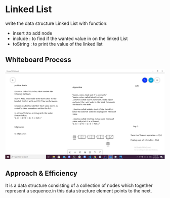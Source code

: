 # Linked List

write the data structure Linked List with function:
* insert :to add node
* include : to find if the wanted value in on the linked List
* toString : to print the value of the linked list

## Whiteboard Process

![whiteboard](https://github.com/mechengmalik/data-structures-and-algorithms-401-java/blob/main/linked-list/lib/src/main/java/linkedlist/linkedList1.png?raw=true)

## Approach & Efficiency

It is a data structure consisting of a collection of nodes which together represent a sequence.in this data structure element points to the next.
